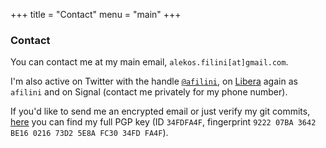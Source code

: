 +++
title = "Contact"
menu = "main"
+++

### Contact

You can contact me at my main email, `alekos.filini[at]gmail.com`.

I'm also active on Twitter with the handle [`@afilini`](https://twitter.com/afilini), on [Libera](https://libera.chat) again as `afilini` and on Signal (contact me privately for my phone number).

If you'd like to send me an encrypted email or just verify my git commits, [here](/pgp.txt) you can find my full PGP key (ID `34FDFA4F`, fingerprint `9222 07BA 3642 BE16 0216 73D2 5E8A FC30 34FD FA4F`).
